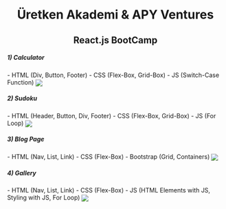 <h1 align="center">Üretken Akademi & APY Ventures </h1>
<h2 align="center">React.js BootCamp</h2>

<h5>1) Calculator </h5>
- HTML (Div, Button, Footer)
- CSS (Flex-Box, Grid-Box)
- JS (Switch-Case Function)
<img align="center" src="https://raw.githubusercontent.com/thenesern/uretken-akademi-react/master/assets/hesapMakinesi.png"/>

<h5>2) Sudoku </h5>
- HTML (Header, Button, Div, Footer)
- CSS (Flex-Box, Grid-Box)
- JS (For Loop)
<img align="center" src="https://raw.githubusercontent.com/thenesern/uretken-akademi-react/master/assets/sudoku.png"/>

<h5>3) Blog Page </h5>
- HTML (Nav, List, Link)
- CSS (Flex-Box)
- Bootstrap (Grid, Containers)
<img align="center" src="https://raw.githubusercontent.com/thenesern/uretken-akademi-react/master/assets/blog.png"/>

<h5>4) Gallery </h5>
- HTML (Nav, List, Link)
- CSS (Flex-Box)
- JS (HTML Elements with JS, Styling with JS, For Loop)
<img align="center" src="https://raw.githubusercontent.com/thenesern/uretken-akademi-react/master/assets/galeri.png"/>
